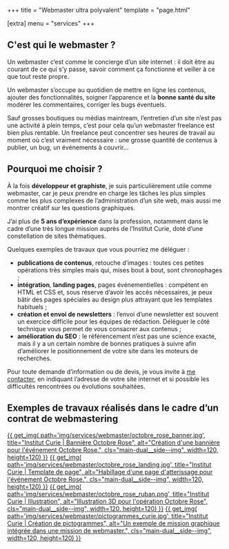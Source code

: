 +++
title = "Webmaster ultra polyvalent"
template = "page.html"

[extra]
menu = "services"
+++

<div class="main-dual--twins">

<div class="main-dual__left">

## C'est qui le webmaster ?

Un webmaster c’est comme le concierge d’un site internet : il doit être au courant de ce qui s’y passe, savoir comment ça fonctionne et veiller à ce que tout reste propre.

Un webmaster s’occupe au quotidien de mettre en ligne les contenus, ajouter des fonctionnalités, soigner l’apparence et la **bonne santé du site** modérer les commentaires, corriger les bugs éventuels.

Sauf grosses boutiques ou médias maintream, l’entretien d’un site n’est pas une activité à plein temps, c’est pour cela qu’un webmaster freelance est bien plus rentable. Un freelance peut concentrer ses heures de travail au moment où c’est vraiment nécessaire : une grosse quantité de contenus à publier, un bug, un événements à couvrir…

## Pourquoi me choisir ?

À la fois **développeur et graphiste**, je suis particulièrement utile comme webmaster, car je peux prendre en charge les tâches les plus simples comme les plus complexes de l’administration d’un site web, mais aussi me montrer créatif sur les questions graphiques.

J’ai plus de **5 ans d’expérience** dans la profession, notamment dans le cadre d’une très longue mission auprès de l’Institut Curie, doté d’une constellation de sites thématiques.

Quelques exemples de travaux que vous pourriez me déléguer :

- **publications de contenus**, retouche d’images : toutes ces petites opérations très simples mais qui, mises bout à bout, sont chronophages ;
- **intégration**, **landing pages**, pages événementielles : compétent en HTML et CSS et, sous réserve d’avoir les accès nécessaires, je peux bâtir des pages spéciales au design plus attrayant que les templates habituels ;
- **création et envoi de newsletters** : l’envoi d’une newsletter est souvent un exercice difficile pour les équipes de rédaction. Déléguer le côté technique vous permet de vous consacrer aux contenus ;
- **amélioration du SEO** : le référencement n’est pas une science exacte, mais il y a un certain nombre de bonnes pratiques à suivre afin d’améliorer le positionnement de votre site dans les moteurs de recherches.

Pour toute demande d’information ou de devis, je vous invite à [me contacter](@/contact.md), en indiquant l’adresse de votre site internet et si possible les difficultés rencontrées ou évolutions souhaitées.

</div>

<div class="main-dual__right">

## Exemples de travaux réalisés dans le cadre d’un contrat de webmastering

<div class="gallery">
    <a href="/img/services/webmaster/octobre_rose_banner.jpg">
    {{ get_img(
        path='img/services/webmaster/octobre_rose_banner.jpg',
        title="Institut Curie | Bannière Octobre Rose",
        alt="Création d'une bannière pour l'événement Octobre Rose.",
        cls="main-dual__side--img",
        width=120, height=120) }}</a>
    <a href="/img/services/webmaster/octobre_rose_landing.jpg">
    {{ get_img(
        path='img/services/webmaster/octobre_rose_landing.jpg',
        title="Institut Curie | Template de page",
        alt="Habillage d'une page d'atterissage pour l'événement Octobre Rose.",
        cls="main-dual__side--img",
        width=120, height=120) }}</a>
    <a href="/img/services/webmaster/octobre_rose_ruban.png">
    {{ get_img(
        path='img/services/webmaster/octobre_rose_ruban.png',
        title="Institut Curie | Illustration",
        alt="Illustration 3D pour l'opération Octobre Rose",
        cls="main-dual__side--img",
        width=120, height=120) }}</a>
    <a href="/img/services/webmaster/pictogrammes_curie.jpg">
    {{ get_img(
        path='img/services/webmaster/pictogrammes_curie.jpg',
        title="Institut Curie | Création de pictogrammes",
        alt="Un exemple de mission graphique intégrée dans une mission de webmaster.",
        cls="main-dual__side--img",
        width=120, height=120) }}</a>
</div>

</div>

</div>
